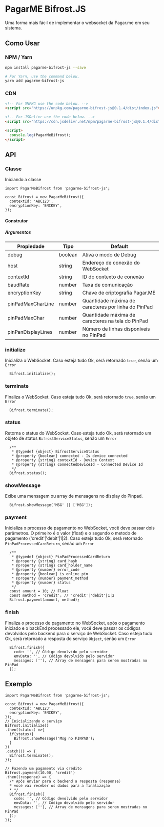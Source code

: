 
# PagarME Bifrost.JS
Uma forma mais fácil de implementar o websocket da Pagar.me em seu sistema.

## Como Usar
### NPM / Yarn
```sh
npm install pagarme-bifrost-js --save

# For Yarn, use the command below.
yarn add pagarme-bifrost-js
```

### CDN

```html
<!-- For UNPKG use the code below. -->
<script src="https://unpkg.com/pagarme-bifrost-js@0.1.4/dist/index.js"></script>

<!-- For JSDelivr use the code below. -->
<script src="https://cdn.jsdelivr.net/npm/pagarme-bifrost-js@0.1.4/dist/index.js"></script>

<script>
  console.log(PagarMeBifrost);
</script>
```

## API
### Classe
Iniciando a classe
```JS
import PagarMeBifrost from 'pagarme-bifrost-js';

const Bifrost = new PagarMeBifrost({
  contextId: 'ABC123',
  encryptionKey: 'ENCKEY',
});
```

#### Construtor
##### Argumentos
|Propiedade|Tipo|Default|
|--|--|--|
| debug | boolean | Ativa o modo de Debug |
| host | string | Endereço de conexão do WebSocket |
| contextId | string | ID do contexto de conexão |
| baudRate | number | Taxa de comunicação |
| encryptionKey | string | Chave de criptografia Pagar.ME |
| pinPadMaxCharLine | number | Quantidade máxima de caracteres por linha do PinPad |
| pinPadMaxChar | number | Quantidade máxima de caracteres na tela do PinPad |
| pinPanDisplayLines | number | Número de linhas disponíveis no PinPad |

### initialize
Inicializa o WebSocket. Caso esteja tudo Ok, será retornado `true`, senão um `Error`

```JS
  Bifrost.initialize();
```

### terminate
Finaliza o WebSocket. Caso esteja tudo Ok, será retornado `true`, senão um `Error`

```JS
  Bifrost.terminate();
```

### status
Retorna o status do WebSocket. Caso esteja tudo Ok, será retornado um objeto de status `BifrostServiceStatus`, senão um `Error`

```JS
  /**
   * @typedef {object} BifrostServiceStatus
   * @property {boolean} connected - Is device connected
   * @property {string} contextId - Device Context
   * @property {string} connectedDeviceId - Connected Device Id
   */
  Bifrost.status();
```

### showMessage
Exibe uma mensagem ou array de mensagens no display do Pinpad.

```JS
  Bifrost.showMessage('MSG' || ['MSG']);
```

### payment
Inicializa o processo de pagamento no WebSocket, você deve passar dois parâmetros. O primeiro é o valor (float) e o segundo o metodo de pagamento ('credit'|'debit'|1|2). Caso esteja tudo Ok, será retornado `PinPadProcessedCardReturn`, senão um `Error`

```JS
  /**
   * @typedef {object} PinPadProcessedCardReturn
   * @property {string} card_hash
   * @property {string} card_holder_name
   * @property {number} error_code
   * @property {boolean} is_online_pin
   * @property {number} payment_method
   * @property {number} status
   */
  const amount = 10; // Float
  const method = 'credit'; // 'credit'|'debit'|1|2
  Bifrost.payment(amount, method);
```

### finish
Finaliza o processo de pagamento no WebSocket, após o pagamento iniciado e o backEnd processado ele, você deve passar os códigos devolvidos pelo backend para o serviço de WebSocket. Caso esteja tudo Ok, será retornado a resposta do serviço `Object`, senão um `Error`

```JS
  Bifrost.finish({
    code: '', // Código devolvido pelo servidor
    emvData: '', // Código devolvido pelo servidor
    messages: [''], // Array de mensagens para serem mostradas no PinPad
  });
```

## Exemplo
```JS
import PagarMeBifrost from 'pagarme-bifrost-js';

const Bifrost = new PagarMeBifrost({
  contextId: 'ABC123',
  encryptionKey: 'ENCKEY',
});
// Inicializando o serviço
Bifrost.initialize()
.then((status) =>{
  if(status){
    Bifrost.showMessage('Msg no PINPAD');
  }
})
.catch(() => {
  Bifrost.terminate();
});

// Fazendo um pagamento via crédito
Bifrost.payment(10.00, 'credit')
.then((response) => {
  /* Após enviar para o backend a resposta (response)
  * você vai receber os dados para a finalização 
  * */
  Bifrost.finish({
    code: '', // Código devolvido pelo servidor
    emvData: '', // Código devolvido pelo servidor
    messages: [''], // Array de mensagens para serem mostradas no PinPad
  });
});

```
